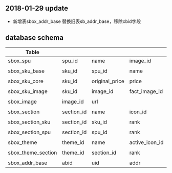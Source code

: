 ## 2018-01-29 update
-  新增表sbox_addr_base 替换旧表sb_addr_base，移除cbid字段

##  database schema 

| Table              |            |                |                |                  |            |            |            |            |      |        |            |
| ------------------ | ---------- | -------------- | -------------- | ---------------- | ---------- | ---------- | ---------- | ---------- | ---- | ------ | ---------- |
| sbox_spu           | spu_id     | name           | image_id       | price            |            | status     | updated_at | updated_by |      |        |            |
|                    |            |                |                |                  |            |            |            |            |      |        |            |
| sbox_sku_base      | sku_id     | spu_id         | name           | alias            | fullname   | status     | updated_at | updated_by |      |        |            |
|                    |            |                |                |                  |            |            |            |            |      |        |            |
| sbox_sku_core      | sku_id     | original_price | price          | amount           | threshold  | updated_at | updated_by |            |      |        |            |
|                    |            |                |                |                  |            |            |            |            |      |        |            |
| sbox_sku_image     | sku_id     | image_id       | fact_image_id  | updated_at       | updated_by |            |            |            |      |        |            |
|                    |            |                |                |                  |            |            |            |            |      |        |            |
| sbox_image         | image_id   | url            |                |                  |            |            |            |            |      |        |            |
|                    |            |                |                |                  |            |            |            |            |      |        |            |
| sbox_section       | section_id | name           | icon_id        |                  | status     | updated_at | updated_by |            |      |        |            |
|                    |            |                |                |                  |            |            |            |            |      |        |            |
| sbox_section_sku   | section_id | sku_id         | rank           | status           | updated_at | updated_by |            |            |      |        |            |
|                    |            |                |                |                  |            |            |            |            |      |        |            |
| sbox_section_spu   | section_id | spu_id         | rank           | status           | updated_at | updated_by |            |            |      |        |            |
|                    |            |                |                |                  |            |            |            |            |      |        |            |
| sbox_theme         | theme_id   | name           | active_icon_id | inactive_icon_id | rank       | status     | updated_at | updated_by |      |        |            |
|                    |            |                |                |                  |            |            |            |            |      |        |            |
| sbox_theme_section | theme_id   | section_id     | rank           | status           | updated_at | updated_by |            |            |      |        |            |
|                    |            |                |                |                  |            |            |            |            |      |        |            |
| sbox_addr_base     | abid       | uid            | addr           | province         | lat        | lng        | name       | unit       | tel  | status | updated_at |

